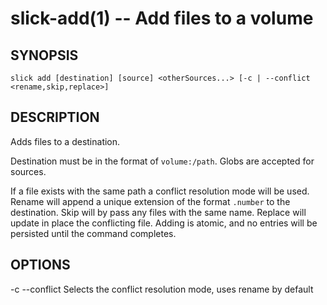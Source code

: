 slick-add(1) -- Add files to a volume
=====================================

## SYNOPSIS

    slick add [destination] [source] <otherSources...> [-c | --conflict <rename,skip,replace>]

## DESCRIPTION

Adds files to a destination.

Destination must be in the format of `volume:/path`. Globs are accepted for sources.

If a file exists with the same path a conflict resolution mode will be used. Rename will append a
unique extension of the format `.number` to the destination. Skip will by pass any files with the same name.
Replace will update in place the conflicting file. Adding is atomic, and no entries will be persisted until the command
completes.

## OPTIONS

-c --conflict
  Selects the conflict resolution mode, uses rename by default
